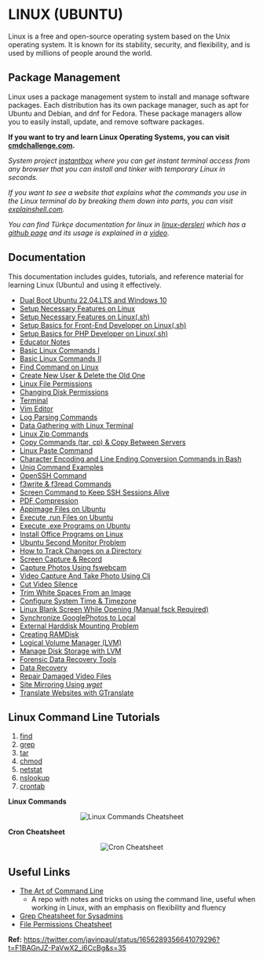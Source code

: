 # LINUX (UBUNTU)

Linux is a free and open-source operating system based on the Unix operating system. It is known for its stability, security, and flexibility, and is used by millions of people around the world.

## Package Management

Linux uses a package management system to install and manage software packages. Each distribution has its own package manager, such as apt for Ubuntu and Debian, and dnf for Fedora. These package managers allow you to easily install, update, and remove software packages.

**If you want to try and learn Linux Operating Systems, you can visit [cmdchallenge.com](https://cmdchallenge.com/).**

_System project [instantbox](https://github.com/instantbox/instantbox) where you can get instant terminal access from any browser that you can install and tinker with temporary Linux in seconds._

_If you want to see a website that explains what the commands you use in the Linux terminal do by breaking them down into parts, you can visit [explainshell.com](https://explainshell.com/)._

_You can find Türkçe documentation for linux in [linux-dersleri](https://linux-dersleri.github.io/menu.html) which has a [github page](https://github.com/Linux-Dersleri/linux-dersleri.github.io) and its usage is explained in a [video](https://www.youtube.com/watch?v=RyDpMx6NLnI)._

## Documentation

This documentation includes guides, tutorials, and reference material for learning Linux (Ubuntu) and using it effectively.

- [Dual Boot Ubuntu 22.04.LTS and Windows 10](./dual.boot.ubuntu.22.04.1.lts.and.windows10.md)
- [Setup Necessary Features on Linux](./setup.necessary.features.on.linux.md)
- [Setup Necessary Features on Linux(.sh)](./setup.necessary.features.on.linux.sh)
- [Setup Basics for Front-End Developer on Linux(.sh)](./setup.front.end.sh)
- [Setup Basics for PHP Developer on Linux(.sh)](./setup.php.sh)
- [Educator Notes](./egitmen.notlari.md)
- [Basic Linux Commands I](./temel.linux.komutlari1.md)
- [Basic Linux Commands II](./temel.linux.komutlari2.md)
- [Find Command on Linux](./find.command.md)
- [Create New User & Delete the Old One](./create.new.user.md)
- [Linux File Permissions](./linux.dosya.izinleri.md)
- [Changing Disk Permissions](./changing.disk.permissions.md)
- [Terminal](./terminal.md)
- [Vim Editor](./vim.md)
- [Log Parsing Commands](./log.parsing.md)
- [Data Gathering with Linux Terminal](./linux.terminal.ile.veri.toplama.md)
- [Linux Zip Commands](./linux.zip.komutlari.md)
- [Copy Commands (tar, cp) & Copy Between Servers](./copy.with.tar.cp.md)
- [Linux Paste Command](./paste.command.md)
- [Character Encoding and Line Ending Conversion Commands in Bash](./char.encoding.conversion.md)
- [Uniq Command Examples](./uniq.command.examples.md)
- [OpenSSH Command](./openssh.command.md)
- [f3write & f3read Commands](./f3write.f3read.md)
- [Screen Command to Keep SSH Sessions Alive](./screen.command.for.sessions.md)
- [PDF Compression](./compress.pdf.md)
- [Appimage Files on Ubuntu](./how.to.use.appimage.files.md)
- [Execute .run Files on Ubuntu](./execute..run.files.md)
- [Execute .exe Programs on Ubuntu](./run.windows.programs.on.ubuntu.md)
- [Install Office Programs on Linux](./office.on.linux.md)
- [Ubuntu Second Monitor Problem](./second.monitor.problem.md)
- [How to Track Changes on a Directory](./track.changes.on.directory.md)
- [Screen Capture & Record](./screen.capture.md)
- [Capture Photos Using fswebcam](./capture.photo.using.fswebcam.md)
- [Video Capture And Take Photo Using Cli](./capture.video.and.take.photo.using.cli.md)
- [Cut Video Silence](./delete.video.silence.md)
- [Trim White Spaces From an Image](./image.operations.md)
- [Configure System Time & Timezone](./set.system.time.md)
- [Linux Blank Screen While Opening (Manual fsck Required)](./duplicate.or.bad.block.fsck.md)
- [Synchronize GooglePhotos to Local](./sync.googlephotos.md)
- [External Harddisk Mounting Problem](./mounting.external.harddisk.md)
- [Creating RAMDisk](./creating.ramdisk.md)
- [Logical Volume Manager (LVM)](./lvm.md)
- [Manage Disk Storage with LVM](./manage.storage.with.lvm.md)
- [Forensic Data Recovery Tools](./forensic.data.recovery.tools.md)
- [Data Recovery](./data.recovery.md)
- [Repair Damaged Video Files](./repairing.damaged.videos.md)
- [Site Mirroring Using _wget_](./site.mirroring.md)
- [Translate Websites with GTranslate](./website.translation.md)

## Linux Command Line Tutorials

1. [find](https://javarevisited.blogspot.com/2018/08/10-example-of-find-command-in-unix-linux.html)
2. [grep](https://javarevisited.blogspot.com/2011/06/10-examples-of-grep-command-in-unix-and.html)
3. [tar](https://javarevisited.blogspot.com/2011/11/tar-command-in-unix-linux-example.html)
4. [chmod](https://javarevisited.blogspot.com/2012/03/10-example-of-chmod-command-in-unix.html)
5. [netstat](https://www.java67.com/2022/08/10-examples-of-netstat-command-in-linux.html)
6. [nslookup](https://www.java67.com/2012/12/unix-command-to-find-ip-address-from-hostname.html)
7. [crontab](https://www.java67.com/2017/08/how-to-backup-and-load-crontab-from-file-Linux-example.html)

**Linux Commands**

<div style="text-align: center;">
  <img src="https://pbs.twimg.com/media/F5L5PnmWAAAje7k?format=jpg&name=900x900" title="Linux Commands Cheatsheet"><br>
</div>

**Cron Cheatsheet**

<div style="text-align: center;">
  <img src="https://pbs.twimg.com/media/FvxSYknagAEzE1F?format=jpg&name=4096x4096" title="Cron Cheatsheet">
</div>

## Useful Links

- [The Art of Command Line](https://github.com/jlevy/the-art-of-command-line)
  - A repo with notes and tricks on using the command line, useful when working in Linux, with an emphasis on flexibility and fluency
- [Grep Cheatsheet for Sysadmins](https://pbs.twimg.com/media/F4AiJA1XAAEGdKN?format=jpg&name=4096x4096)
- [File Permissions Cheatsheet](https://pbs.twimg.com/media/F4jI5nxawAIgI00?format=jpg&name=medium)

**Ref:** https://twitter.com/javinpaul/status/1656289356641079296?t=F1BAGnJZ-PaVwX2_i6CcBg&s=35
